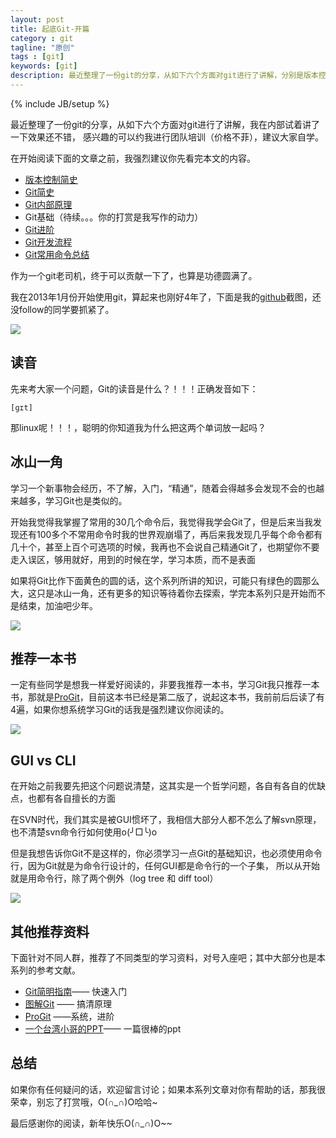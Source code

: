 ```yaml
---
layout: post
title: 起底Git-开篇
category : git
tagline: "原创"
tags : [git]
keywords: [git]
description: 最近整理了一份git的分享，从如下六个方面对git进行了讲解，分别是版本控制简史，Git简史，Git内部原理，Git基础，Git进阶，Git开发流程
---
```

{% include JB/setup %}

最近整理了一份git的分享，从如下六个方面对git进行了讲解，我在内部试着讲了一下效果还不错，
感兴趣的可以约我进行团队培训（价格不菲），建议大家自学。

在开始阅读下面的文章之前，我强烈建议你先看完本文的内容。

- [版本控制简史](http://yanhaijing.com/git/2017/01/19/deep-git-1/)
- [Git简史](http://yanhaijing.com/git/2017/01/19/deep-git-2/)
- [Git内部原理](http://yanhaijing.com/git/2017/02/08/deep-git-3/)
- Git基础（待续。。。你的打赏是我写作的动力）
- [Git进阶](http://yanhaijing.com/git/2017/02/09/deep-git-5/)
- [Git开发流程](http://yanhaijing.com/git/2017/02/09/deep-git-6/)
- [Git常用命令总结](http://yanhaijing.com/git/2014/11/01/my-git-note/)

作为一个git老司机，终于可以贡献一下了，也算是功德圆满了。

我在2013年1月份开始使用git，算起来也刚好4年了，下面是我的[github](https://github.com/yanhaijing/)截图，还没follow的同学要抓紧了。

![]({{BLOG_IMG}}450.png)

## 读音
先来考大家一个问题，Git的读音是什么？！！！正确发音如下：

    [ɡɪt] 

那linux呢！！！，聪明的你知道我为什么把这两个单词放一起吗？

## 冰山一角
学习一个新事物会经历，不了解，入门，“精通”，随着会得越多会发现不会的也越来越多，学习Git也是类似的。

开始我觉得我掌握了常用的30几个命令后，我觉得我学会Git了，但是后来当我发现还有100多个不常用命令时我的世界观崩塌了，再后来我发现几乎每个命令都有几十个，甚至上百个可选项的时候，我再也不会说自己精通Git了，也期望你不要走入误区，够用就好，用到的时候在学，学习本质，而不是表面

如果将Git比作下面黄色的圆的话，这个系列所讲的知识，可能只有绿色的圆那么大，这只是冰山一角，还有更多的知识等待着你去探索，学完本系列只是开始而不是结束，加油吧少年。

![]({{BLOG_IMG}}451.png)

## 推荐一本书
一定有些同学是想我一样爱好阅读的，非要我推荐一本书，学习Git我只推荐一本书，那就是[ProGit](https://git-scm.com/book/zh/v2)，目前这本书已经是第二版了，说起这本书，我前前后后读了有4遍，如果你想系统学习Git的话我是强烈建议你阅读的。

![]({{BLOG_IMG}}452.png)

## GUI vs CLI
在开始之前我要先把这个问题说清楚，这其实是一个哲学问题，各自有各自的优缺点，也都有各自擅长的方面

在SVN时代，我们其实是被GUI惯坏了，我相信大部分人都不怎么了解svn原理，也不清楚svn命令行如何使用o(╯□╰)o

但是我想告诉你Git不是这样的，你必须学习一点Git的基础知识，也必须使用命令行，因为Git就是为命令行设计的，任何GUI都是命令行的一个子集，
所以从开始就是用命令行，除了两个例外（log tree 和 diff tool）

![]({{BLOG_IMG}}453.png)

## 其他推荐资料
下面针对不同人群，推荐了不同类型的学习资料，对号入座吧；其中大部分也是本系列的参考文献。

- [Git简明指南](http://rogerdudler.github.io/git-guide/index.zh.html)—— 快速入门
- [图解Git](http://marklodato.github.io/visual-git-guide/index-zh-cn.html) —— 搞清原理
- [ProGit](https://git-scm.com/book/zh/v2) ——系统，进阶
- [一个台湾小哥的PPT](http://www.slideshare.net/ihower/git-tutorial-13695342)—— 一篇很棒的ppt 

## 总结
如果你有任何疑问的话，欢迎留言讨论；如果本系列文章对你有帮助的话，那我很荣幸，别忘了打赏哦，O(∩_∩)O哈哈~

最后感谢你的阅读，新年快乐O(∩_∩)O~~

